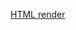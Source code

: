 [HTML render](https://htmlpreview.github.io/?https://raw.githubusercontent.com/BigelowLab/calanus-for-whales/master/Versions/v0.2.4/v0.2.4.html?token=ABZ3XN7I6CPHMSI3NI6YIZK7MP3MA)
